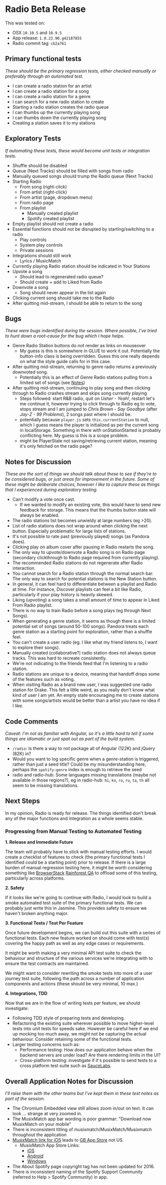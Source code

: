 # Radio Beta Release

This was tested on:

* OSX `10.10.5` and `10.9.5`
* App release: `1.0.23.90.g42187855`
* Radio commit tag: `cb2a761`

## Primary functional tests

*These should be the primary regression tests, either checked manually or preferably through an automated test.*

* I can create a radio station for an artist
* I can create a radio station for a song
* I can create a radio station for a genre
* I can search for a new radio station to create
* Starting a radio station creates the radio queue
* I can thumbs up the currently playing song
* I can thumbs down the currently playing song
* Creating a station saves it to my stations

## Exploratory Tests

*If automating these tests, these would become unit tests or integration tests.*

* Shuffle should be disabled
* Queue (Next Tracks) should be filled with songs from radio
* Manually queued songs should trump the Radio queue (Next Tracks)
* Starting Radio
    * From song (right-click)
    * From artist (right-click)
    * From artist (page, dropdown menu)
    * From radio page
    * From playlist
        * Manually created playlist
        * Spotify created playlist
* Empty playlist should not create a radio
* Essential functions should not be disrupted by starting/switching to a radio
  * Play controls
  * System play controls
  * Private sessions
* Integrations should still work
  * Lyrics / MusicMatch
* Currently playing Radio station should be indicated in Your Stations
* Upvote a song
    - Should lead to regenerated radio queue?
    - Should create + add to Liked from Radio
* Downvote a song
    - Song should never appear in the list again
* Clicking current song should take me to the Radio
* After quitting mid-stream, I should be able to return to the song


## Bugs

*These were bugs indentified during the session. Where possible, I've tried to hunt down a root-cause for the bug which I hope helps.*

* Genre Radio Station buttons do not render as links on mouseover
    - My guess is this is somewhere in GLUE to work it out. Potentially the button-info class is being overridden. Guess this one really depends on what the style guide calls for in this case.
* After quitting mid-stream, returning to genre radio returns a previously downvoted song.
    - Potentially this is an effect of Genre Radio stations pulling from a limited set of songs (see [Notes](#notes-for-discussion))
* After quitting mid-stream, continuing to play song and then clicking through to Radio crashes stream and skips song currently playing
    - Steps followed: start R&B radio, quit on *Usher - Yeah!*, restart let's me continue it, however trying to click through to Radio eg to vote, stops stream and I am jumped to *Chris Brown - Say Goodbye* (after *Jay-Z - 99 Problems*), 2 songs past where I should be.
    - potentially because `player.js` sets `this.currentStation` to null, which I guess means the player is initialized as per the current song in localStorage. Something in there with onStationStarted is probably conflicting here. My guess is this is a scope problem.
    - might be PlayerState not saving/retrieving current station, meaning it's only fetched on the radio page?

## Notes for Discussion

*These are the sort of things we should talk about these to see if they're to be considered bugs, or just areas for improvement in the future. Some of these might be deliberate choices, however I like to capture these as things that I experienced during exploratory testing.*

* Can't modify a vote once cast.
    - If we wanted to modify an existing vote, this would have to send new feedback for storage. This means that the thumbs button state will always be enabled.
* The radio stations list becomes unwieldy at large numbers (eg >20).
* List of radio stations does not wrap around when clicking the next button. Especially problematic for large lists of stations.
* It's not possible to rate past (previously played) songs (as Pandora does).
* Clicking play on album cover after pausing in Radio restarts the song.
* The only way to upvote/downvote a Radio song is on Radio page (secondary clickthrough to Radio page required from currently playing).
* The recommended Radio stations do not regenerate after Radio interaction.
* You cannot search for a Radio station through the normal search bar. The only way to search for potential stations is the New Station button.
* In general, it can feel hard to differentiate between a playlist and Radio at time. For instance, Discover playlists can feel a bit like Radio, particularly if your play history is heavily skewed.
* Liking (upvoting) a song takes a small amount of time to appear in Liked From Radio playlist.
* There is no way to train Radio before a song plays (eg through Next Songs).
* When generating a genre station, it seems as though there is a limited potential set of songs (around 50-100 songs). Pandora treats each genre station as a starting point for exploration, rather than a shuffle feel.
* You can't create a user radio (eg. I like what my friend listens to, I want to explore their songs).
* Manually created (collaborative?) radio station does not always queue tracks. This was hard to recreate consistently.
* We're not indicating to the friends feed that I'm listening to a radio station.
* Radio stations are unique to a device, meaning that handoff drops some of the features such as voting.
* When visiting Radio as a brand new user, I was suggested one radio station for Drake. This felt a little weird, as you really don't know what kind of user I am yet. An empty state encouraging me to create stations with some songs/artists would be better than a artist you have no idea if I like.

## Code Comments

*Caveat: I'm not as familiar with Angular, so it's a little hard to tell if some things are idiomatic or just spat out as part of the build system.*

* `/radio`: Is there a way to not package all of Angular (122K) and jQuery (82K) in?
* Would you want to log specific genre when a genre-station is triggered, rather than just a seed title? Could be my misunderstanding here, perhaps the `spotify:genre` index is enough to retrieve the seed
* radio and radio-hub: Some languages missing translations (maybe not available in those regions?), eg in radio-hub: `hi`, `ko`, `ro`, `ru`, `ta`, `th` all seem to be missing translations.

## Next Steps

In my opinion, Radio is ready for release. The things identified don't break any of the major functions and integration as a whole seems stable.

### Progressing from Manual Testing to Automated Testing

**1. Release and Immediate Future**

The team will probably have to stick with manual testing efforts. I would create a checklist of features to check (the primary functional tests I identified could be a starting point) prior to release. If there is a large burden of manual regression testing here, it might be worth considering something like [BrowserStack](https://www.browserstack.com/) [Rainforest QA](https://www.rainforestqa.com/) to offload some of this testing, particularly across platforms.

**2. Safety**

If it looks like we're going to continue with Radio, I would look to build a smoke automated test suite of the primary functional tests. We can probably just write this in Jasmine. This provides safety to ensure we haven't broken anything major.

**3. Functional Tests / Test Per Feature**

Once future development begins, we can build out this suite with a series of functional tests. Each new feature worked on should come with test(s) covering the happy path as well as any edge cases or requirements.

It might be worth making a very minimal API test suite to check the behaviour and structure of the various services we're integrating with to ensure the test contracts are maintained.

We might want to consider rewriting the smoke tests into more of a user journey test suite, following the path across a number of application components and actions (these should be very minimal, 10 max.)

**4. Integrations, TDD**

Now that we are in the flow of writing tests per feature, we should investigate:

* Following TDD style of preparing tests and developing.
* Refactoring the existing suite wherever possible to move higher-level tests into unit tests for speeds sake. However be careful here if we end up mocking too much away, we might not be capturing the actual behaviour. Consider retaining some of the functional tests.
* Larger testing concerns such as:
    - Performance testing: How does our application behave when the backend servers are under load? Are there rendering limits in the UI?
    - Cross-platform testing: investigate if it's possible to send tests to a cross platform test suite such as [SauceLabs](https://saucelabs.com/).

## Overall Application Notes for Discussion

*I'll raise them with the other teams but I've kept them in these test notes as part of the session.*

* The Chromium Embedded view still allows zoom in/out on text. It can look ... strange at very zoomed in.
* The MusixMatch app bar wording is poor grammar: "Download now MusixMatch on your mobile"
* There is inconsistent titling of musixmatch/MusixMatch/Musixmatch throughout the application
* [MusixMatch link for iOS](http://bit.ly/iPhonemXm) leads to [GB App Store](https://itunes.apple.com/gb/app/musixmatch-lyrics-player/id448278467?mt=8) not US.
    - MusixMatch App Store Links:
        - [iOS](http://bit.ly/iPhonemXm)
        - [Android](http://bit.ly/androidmXm)
        - [Windows](http://bit.ly/wp7mXm)
* The About Spotify page copyright tag has not been updated for 2016.
* There is inconsistent naming of the Spotify Support Community (referred to Help > Spotify Community) in app.
